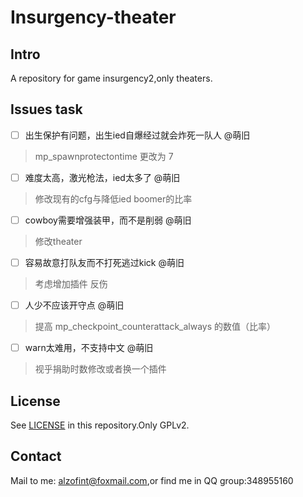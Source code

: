 # Insurgency-theater

## Intro

A repository for game insurgency2,only theaters.

## Issues task

- [ ]  出生保护有问题，出生ied自爆经过就会炸死一队人 @萌旧

  > mp_spawnprotectontime 更改为 7

- [ ]  难度太高，激光枪法，ied太多了 @萌旧

  > 修改现有的cfg与降低ied boomer的比率

- [ ]  cowboy需要增强装甲，而不是削弱 @萌旧

  > 修改theater

- [ ]  容易故意打队友而不打死逃过kick @萌旧

  > 考虑增加插件 反伤

- [ ]  人少不应该开守点 @萌旧

  > 提高 mp_checkpoint_counterattack_always 的数值（比率）

- [ ]  warn太难用，不支持中文 @萌旧

  > 视乎捐助时数修改或者换一个插件

## License

See [LICENSE](https://gitee.com/polarised/insurgency-theater/raw/master/LICENSE) in this repository.Only GPLv2.

## Contact

Mail to me: alzofint@foxmail.com,or find me in QQ group:348955160

